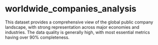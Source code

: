 # worldwide_companies_analysis
This dataset provides a comprehensive view of the global public company landscape, with strong representation across major economies and industries. The data quality is generally high, with most essential metrics having over 90% completeness.
